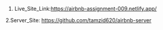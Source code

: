 1. Live_Site_Link:https://airbnb-assignment-009.netlify.app/
   
2.Server_Site: https://github.com/tamzid620/airbnb-server
